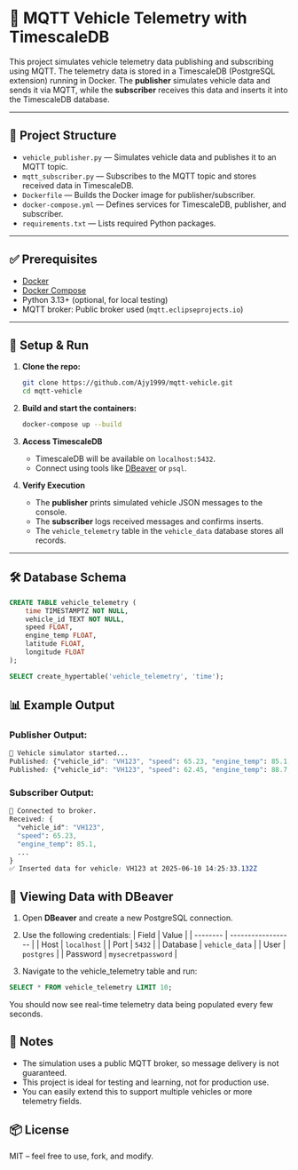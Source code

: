 # 🚗 MQTT Vehicle Telemetry with TimescaleDB

This project simulates vehicle telemetry data publishing and subscribing using MQTT. The telemetry data is stored in a TimescaleDB (PostgreSQL extension) running in Docker. The **publisher** simulates vehicle data and sends it via MQTT, while the **subscriber** receives this data and inserts it into the TimescaleDB database.

---

## 📁 Project Structure

- `vehicle_publisher.py` — Simulates vehicle data and publishes it to an MQTT topic.
- `mqtt_subscriber.py` — Subscribes to the MQTT topic and stores received data in TimescaleDB.
- `Dockerfile` — Builds the Docker image for publisher/subscriber.
- `docker-compose.yml` — Defines services for TimescaleDB, publisher, and subscriber.
- `requirements.txt` — Lists required Python packages.

---

## ✅ Prerequisites

- [Docker](https://docs.docker.com/get-docker/)
- [Docker Compose](https://docs.docker.com/compose/install/)
- Python 3.13+ (optional, for local testing)
- MQTT broker: Public broker used (`mqtt.eclipseprojects.io`)

---

## 🚀 Setup & Run

1. **Clone the repo:**

    ```bash
    git clone https://github.com/Ajy1999/mqtt-vehicle.git
    cd mqtt-vehicle
    ```

2. **Build and start the containers:**

    ```bash
    docker-compose up --build
    ```

3. **Access TimescaleDB**

   - TimescaleDB will be available on `localhost:5432`.
   - Connect using tools like [DBeaver](https://dbeaver.io/) or `psql`.

4. **Verify Execution**

   - The **publisher** prints simulated vehicle JSON messages to the console.
   - The **subscriber** logs received messages and confirms inserts.
   - The `vehicle_telemetry` table in the `vehicle_data` database stores all records.

---

## 🛠️ Database Schema

```sql
CREATE TABLE vehicle_telemetry (
    time TIMESTAMPTZ NOT NULL,
    vehicle_id TEXT NOT NULL,
    speed FLOAT,
    engine_temp FLOAT,
    latitude FLOAT,
    longitude FLOAT
);

SELECT create_hypertable('vehicle_telemetry', 'time');
```
## 📊 Example Output

### Publisher Output:

```css
🚗 Vehicle simulator started...
Published: {"vehicle_id": "VH123", "speed": 65.23, "engine_temp": 85.1, ...}
Published: {"vehicle_id": "VH123", "speed": 62.45, "engine_temp": 88.7, ...}

```

### Subscriber Output:
```css
📡 Connected to broker.
Received: {
  "vehicle_id": "VH123",
  "speed": 65.23,
  "engine_temp": 85.1,
  ...
}
✅ Inserted data for vehicle: VH123 at 2025-06-10 14:25:33.132Z

```
## 🧭 Viewing Data with DBeaver
1. Open **DBeaver** and create a new PostgreSQL connection.
2. Use the following credentials: 
| Field    | Value              |
| -------- | ------------------ |
| Host     | `localhost`        |
| Port     | `5432`             |
| Database | `vehicle_data`     |
| User     | `postgres`         |
| Password | `mysecretpassword` |

3. Navigate to the vehicle_telemetry table and run:
```sql
SELECT * FROM vehicle_telemetry LIMIT 10;

```
You should now see real-time telemetry data being populated every few seconds.

## 📝 Notes
- The simulation uses a public MQTT broker, so message delivery is not guaranteed.
- This project is ideal for testing and learning, not for production use.
- You can easily extend this to support multiple vehicles or more telemetry fields.

## 📦 License
MIT – feel free to use, fork, and modify.